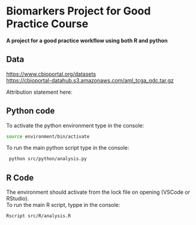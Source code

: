 # Biomarkers Project for Good Practice Course
**A project for a good practice workflow using both R and python**  


## Data
https://www.cbioportal.org/datasets  
https://cbioportal-datahub.s3.amazonaws.com/aml_tcga_gdc.tar.gz  

Attribution statement here: 

## Python code
To activate the python environment type in the console:
```bash
source environment/bin/activate
```
To run the main python script type in the console:
```bash
 python src/python/analysis.py
```

## R Code
The environment should activate from the lock file on opening (VSCode or RStudio).  
To run the main R script, typpe in the console:
```bash
Rscript src/R/analysis.R
```



